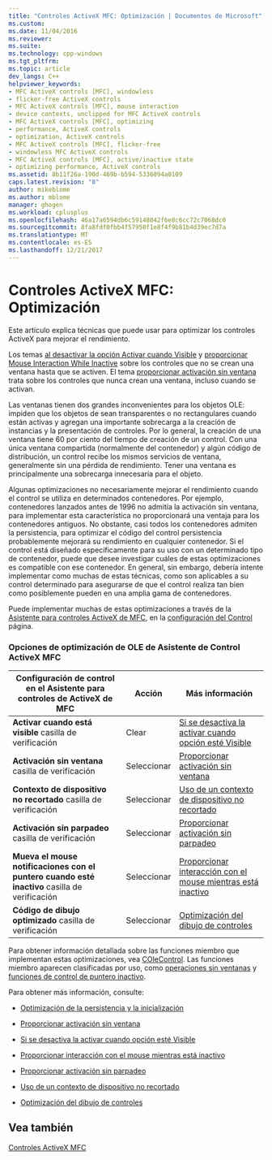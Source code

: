 ```yaml
---
title: "Controles ActiveX MFC: Optimización | Documentos de Microsoft"
ms.custom: 
ms.date: 11/04/2016
ms.reviewer: 
ms.suite: 
ms.technology: cpp-windows
ms.tgt_pltfrm: 
ms.topic: article
dev_langs: C++
helpviewer_keywords:
- MFC ActiveX controls [MFC], windowless
- flicker-free ActiveX controls
- MFC ActiveX controls [MFC], mouse interaction
- device contexts, unclipped for MFC ActiveX controls
- MFC ActiveX controls [MFC], optimizing
- performance, ActiveX controls
- optimization, ActiveX controls
- MFC ActiveX controls [MFC], flicker-free
- windowless MFC ActiveX controls
- MFC ActiveX controls [MFC], active/inactive state
- optimizing performance, ActiveX controls
ms.assetid: 8b11f26a-190d-469b-b594-5336094a0109
caps.latest.revision: "8"
author: mikeblome
ms.author: mblome
manager: ghogen
ms.workload: cplusplus
ms.openlocfilehash: 46a17a6594db6c59148042f6e8c6cc72c7068dc0
ms.sourcegitcommit: 8fa8fdf0fbb4f57950f1e8f4f9b81b4d39ec7d7a
ms.translationtype: MT
ms.contentlocale: es-ES
ms.lasthandoff: 12/21/2017
---
```

# <a name="mfc-activex-controls-optimization"></a>Controles ActiveX MFC: Optimización
Este artículo explica técnicas que puede usar para optimizar los controles ActiveX para mejorar el rendimiento.  
  
 Los temas [al desactivar la opción Activar cuando Visible](../mfc/turning-off-the-activate-when-visible-option.md) y [proporcionar Mouse Interaction While Inactive](../mfc/providing-mouse-interaction-while-inactive.md) sobre los controles que no se crean una ventana hasta que se activen. El tema [proporcionar activación sin ventana](../mfc/providing-windowless-activation.md) trata sobre los controles que nunca crean una ventana, incluso cuando se activan.  
  
 Las ventanas tienen dos grandes inconvenientes para los objetos OLE: impiden que los objetos de sean transparentes o no rectangulares cuando están activas y agregan una importante sobrecarga a la creación de instancias y la presentación de controles. Por lo general, la creación de una ventana tiene 60 por ciento del tiempo de creación de un control. Con una única ventana compartida (normalmente del contenedor) y algún código de distribución, un control recibe los mismos servicios de ventana, generalmente sin una pérdida de rendimiento. Tener una ventana es principalmente una sobrecarga innecesaria para el objeto.  
  
 Algunas optimizaciones no necesariamente mejorar el rendimiento cuando el control se utiliza en determinados contenedores. Por ejemplo, contenedores lanzados antes de 1996 no admitía la activación sin ventana, para implementar esta característica no proporcionará una ventaja para los contenedores antiguos. No obstante, casi todos los contenedores admiten la persistencia, para optimizar el código del control persistencia probablemente mejorará su rendimiento en cualquier contenedor. Si el control está diseñado específicamente para su uso con un determinado tipo de contenedor, puede que desee investigar cuáles de estas optimizaciones es compatible con ese contenedor. En general, sin embargo, debería intente implementar como muchas de estas técnicas, como son aplicables a su control determinado para asegurarse de que el control realiza tan bien como posiblemente pueden en una amplia gama de contenedores.  
  
 Puede implementar muchas de estas optimizaciones a través de la [Asistente para controles ActiveX de MFC](../mfc/reference/mfc-activex-control-wizard.md), en la [configuración del Control](../mfc/reference/control-settings-mfc-activex-control-wizard.md) página.  
  
### <a name="mfc-activex-control-wizard-ole-optimization-options"></a>Opciones de optimización de OLE de Asistente de Control ActiveX MFC  
  
|Configuración de control en el Asistente para controles de ActiveX de MFC|Acción|Más información|  
|-------------------------------------------------------|------------|----------------------|  
|**Activar cuando está visible** casilla de verificación|Clear|[Si se desactiva la activar cuando opción esté Visible](../mfc/turning-off-the-activate-when-visible-option.md)|  
|**Activación sin ventana** casilla de verificación|Seleccionar|[Proporcionar activación sin ventana](../mfc/providing-windowless-activation.md)|  
|**Contexto de dispositivo no recortado** casilla de verificación|Seleccionar|[Uso de un contexto de dispositivo no recortado](../mfc/using-an-unclipped-device-context.md)|  
|**Activación sin parpadeo** casilla de verificación|Seleccionar|[Proporcionar activación sin parpadeo](../mfc/providing-flicker-free-activation.md)|  
|**Mueva el mouse notificaciones con el puntero cuando esté inactivo** casilla de verificación|Seleccionar|[Proporcionar interacción con el mouse mientras está inactivo](../mfc/providing-mouse-interaction-while-inactive.md)|  
|**Código de dibujo optimizado** casilla de verificación|Seleccionar|[Optimización del dibujo de controles](../mfc/optimizing-control-drawing.md)|  
  
 Para obtener información detallada sobre las funciones miembro que implementan estas optimizaciones, vea [COleControl](../mfc/reference/colecontrol-class.md). Las funciones miembro aparecen clasificadas por uso, como [operaciones sin ventanas](http://msdn.microsoft.com/en-us/e9e28f79-9a70-4ae4-a5aa-b3e92f1904df) y [funciones de control de puntero inactivo](http://msdn.microsoft.com/en-us/e9e28f79-9a70-4ae4-a5aa-b3e92f1904df).  
  
 Para obtener más información, consulte:  
  
-   [Optimización de la persistencia y la inicialización](../mfc/optimizing-persistence-and-initialization.md)  
  
-   [Proporcionar activación sin ventana](../mfc/providing-windowless-activation.md)  
  
-   [Si se desactiva la activar cuando opción esté Visible](../mfc/turning-off-the-activate-when-visible-option.md)  
  
-   [Proporcionar interacción con el mouse mientras está inactivo](../mfc/providing-mouse-interaction-while-inactive.md)  
  
-   [Proporcionar activación sin parpadeo](../mfc/providing-flicker-free-activation.md)  
  
-   [Uso de un contexto de dispositivo no recortado](../mfc/using-an-unclipped-device-context.md)  
  
-   [Optimización del dibujo de controles](../mfc/optimizing-control-drawing.md)  
  
## <a name="see-also"></a>Vea también  
 [Controles ActiveX MFC](../mfc/mfc-activex-controls.md)

